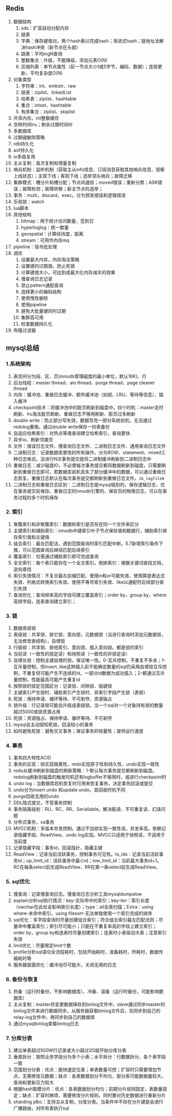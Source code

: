 ## Redis

1. 数据结构
   1. sds：扩容自动分配内存
   2. 链表
   3. 字典：保存键值对。两个hash表以完成hash；渐进式hash；链地址法解决hash冲突（新节点在头部）
   4. 跳表：平均logN查询
   5. 整数集合：升级，不能降级，添加元素O(N)
   6. 压缩列表：单节点属性（前一节点大小1或5字节，编码，数据）；连锁更新，平均复杂度O(N)
2. 对象类型
   1. 字符串：int、embstr、raw
   2. 链表：ziplist、linkedList
   3. 哈希表：ziplist、hashtable
   4. 集合：intset、hashtable
   5. 有序集合：ziplist、skiplist
3. 共享内存。int整数缓存
4. 空转时间lru；剩余过期时间ttl
5. 多数据库
6. 过期键删除策略
7. rdb持久化
8. aof持久化
9. io多路复用
10. 主从复制：首次复制和增量复制
11. 哨兵机制：监听机制（获取主从info信息、订阅消息获取其他哨兵信息、观察上线状态）；主观下线；客观下线；选举领头哨兵；故障迁移
12. 集群模式：槽分片和槽分配；节点间通信；moved错误；重新分票；ASK错误；故障检测；故障转移；新主节点的选举；
13. 事务：multi，discard，exec。分为预发错误和逻辑错误
14. 乐观锁：watch
15. lua脚本
16. 其他结构
    1. bitmap：用于统计访问数量，签到日
    2. hyperloglog：统一数量
    3. geospatial：计算经纬度，距离
    4. stream：可用作内存mq
17. pipeline：指令批处理
18. 调优
    1. 设置最大内存，内存淘汰策略
    2. 设置键的过期值，防止死锁
    3. 计算键值大小，可达到成最大化内存减半的效果
    4. 慢查询日志记录
    5. 禁止pattern通配查询
    6. 选择更小的编码结构
    7. 使用惰性删除
    8. 使用pipeline
    9. 避免大批量键同时过期
    10. 集群高可用
    11. 检查数据持久化
19. 布隆过滤器

## mysql总结

### 1.系统架构

1. 表空间分为段、区、页(innodb管理磁盘的最小单位，默认16K)、行
2. 后台线程：master thread、aio thread、purge thread、page cleaner thread
3. 内存：缓冲池、重做日志缓冲、额外缓冲池（如锁、LRU、等待等信息）、插入缓冲
4. checkpoint技术：将缓冲池中的脏页刷新到磁盘中。四个时机：master定时刷新、lru淘汰脏页刷新、重做日志不够用刷新、脏页过多刷新
5. double write：防止部分写失效，数据写完一部分系统宕机，无法通过redolog重做。通过double write保存一份表备份
6. 自适应哈希索引：对热点等值查询建立哈希索引，查询更快
7. 异步io、刷新邻接页
8. 文件：错误日志文件、慢查询日志文件、二进制日志文件、通用查询日志文件
9. 二进制日志：记录数据库更改的所有操作，分为ROW、statement、mixed三种日志格式。没进行N次事务提交就将二进制缓冲刷新到二进制日志中
10. 重做日志：减少磁盘IO，不必使每次事务提交都将数据刷新到磁盘，只需要刷新到重做日志即可，若数据库宕机丢失了部分缓冲中的数据，可以通过重做日志恢复。重做日志默认在每次事务提交都刷新到重做日志文件。`ib_logfile0`
11. 二进制日志和重做日志区别：二进制日志是mysql级别的，保存逻辑日志，仅在事务提交前保存。重做日志时innodb引擎的，保存页的物理日志，可以在事务过程的多个时机保存

### 2. 索引

1. 聚簇索引和非聚簇索引：数据和索引是否存在同一个文件来区分
2. 主键索引和辅助索引：innodb中键索引叶子节点保存值和数据行，辅助索引保存索引值和主键值
3. 组合索引：最左匹配法，遇到范围查询时索引匹配中断。5.7新增索引条件下推，可以范围查询后继续匹配后续索引
4. 覆盖索引：仅需通过辅助索引即可完成查询
5. 全文索引：每个表只能存在一个全文索引。倒排索引：根据关键词查找文档，逆向查找
6. 索引失效情况：不复合最左前缀匹配、使用in和or可能失效、使用算是表达式失效、列格式转换索引失效、使用不等号索引失效、like以通配符后续部分索引失效
7. 查询优化：查询频率高的字段可建立覆盖索引；order by，group by，where高频字段，连表查询建立索引；

### 3. 锁

1. 数据库级锁
2. 表级锁：共享锁、排它锁、意向锁，元数据锁（当进行查询时添加元数据锁，无法修改表结构），自增锁
3. 行级锁：共享锁、排他索引、意向锁、插入意向锁。都是锁的索引
4. 当前读（一致性的锁定读）和快照读（一致性的非锁定读）
5. 自增长锁：控制主键自增的锁，保证唯一性。0-互斥控制，不重复不多余；1-互斥量控制，但insert..like这种插入前不能确定数量的sql仍采用自增锁互斥控制，不重复但可能产生不连续的id，一部分id数据为成功插入；2-都通过互斥量控制，性能最高可能产生重复id
6. 按照锁的锁定范围区分：记录锁、间隙锁、临键锁
7. 主键索引产生锁时、辅助索引产生锁时、非索引字段产生锁（表锁）
8. 死锁：保持申请、循环等待、不可剥夺、资源独占
9. 锁升级：行记录锁可能会升级成表级锁。当一个sql对一个对象持有锁的数量超过5000或锁资源占用
10. 死锁：资源独占、保持申请、循环等待、不可剥夺
11. mysql会主动探知死锁，回滚较小的事务
12. 如何避免死锁：避免交叉事务；保证事务的轻量性；提供运行速度

### 4. 事务

1. 事务四大特性ACID
2. 事务的实现：锁实现隔离性，redo实现原子性和持久性，undo实现一致性
3. redo从缓冲刷新到磁盘的刷新策略：1-默认每次事务提交都刷新到磁盘。redolog刷新到磁盘的触发时机还有logbuffer不够用时，或进行checkpoint时
4. undo log：当数据库宕机恢复时可用来恢复事务，决定事务回滚或提交
5. undo分为insert undo 和update undo，其回收时机不同
6. purge回收无用的undo
7. DDL隐式提交，不受事务控制
8. 事务隔离级别：RU、RC、RR、Serialiable。解决脏读、不可重复读、幻读问题
9. 分布式事务，xa事务
10. MVCC机制：多版本并发控制，通过不加锁实现一致性读，并发率高。依赖记录隐藏字段、ReadView、undo log实现。MVCC只适用于快照读，不适用于当前度
11. 记录隐藏字段：事务id，回滚指针，隐藏主键
12. ReadView：记录当前活跃事务，控制事务可见性。tx_ids：记录当前活跃事务id；up_limit_id：活跃事务中最小id；low_limit_id：当前最大事务id+1。RC在每条select前生成ReadView，RR在第一条select前生成ReadView。

### 5. sql优化

1. 慢查询：记录慢查询日志。慢查询日志分析工具mysqldumpslow
2. explain分析sql执行情况：key-实际命中的索引；key-len：索引长度（varchar在此处会影响索引长度）；type：all全表扫描；Extra：using where-未命中索引，using filesort-无法单独使用一个索引完成的排序
3. sql优化：多字段查询时尽量创建组合索引；符合组合索引最左匹配法则；尽量命中覆盖索引；索引尽可能小；只能在不重复率高的字段上建立索引；order by，group by和连表时尽量创建索引；连表时小表驱动大表；注意索引失效
4. limit优化：尽量限定limit个数
5. profile分析sql语句全流程耗时，包括开始耗时，准备耗时，所耗时，数据传输耗时等
6. 服务器层面优化：缓冲池尽可能大，关闭无用的日志

### 6. 备份与恢复

1. 热备（运行时备份，不影响数据库）、冷备、温备（运行时备份，可能影响数据库）
2. 主从复制：master将变更数据保存到binlog文件中，slave通过同步master的binlog文件来进行数据同步。从服务器获取binlog文件后，先同步到自己的relay-log文件中，再同步到自己的数据库
3. 通过mysqlbinlog查看binlog日志

### 7. 分库分表

1. 建议单表超过500W行记录或大小超过2G就开始分库分表
2. 垂直拆分：按照业务字段分为多个小表；水平拆分：行数据拆分，各个表字段一致
3. 范围划分分表：优点：能快速定位表；单表数量可控；扩容时只需要增加节点，无需修改元数据；缺点：各表数据划分不均匀，部分表可能数据量较大，查询和更新压力较大
4. 根据hash取模分片：优点：各表数据划分均匀；前期分片规则固定，表数量固定；缺点：扩容时麻烦，需要修改分片规则，同时要对历史数据进行重新分片
5. sharding jdbc：支持主从复制，分库分表。当条件中不存在分片键是会进行广播路由，对所有表执行sql



